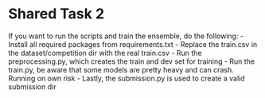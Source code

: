 # Shared Task 2
If you want to run the scripts and train the ensemble, do the following:
    - Install all required packages from requirements.txt
    - Replace the train.csv in the dataset/competition dir with the real train.csv
    - Run the preprocessing.py, which creates the train and dev set for training
    - Run the train.py, be aware that some models are pretty heavy and can crash. Running on own risk
    - Lastly, the submission.py is used to create a valid submission dir